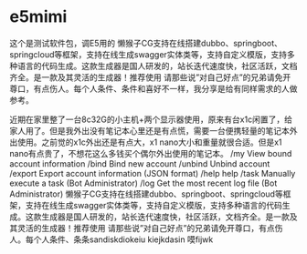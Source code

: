 # e5mimi
这个是测试软件包，调E5用的
懒猴子CG支持在线搭建dubbo、springboot、springcloud等框架，支持在线生成swagger实体类等，支持自定义模版，支持多种语言的代码生成。这款生成器是国人研发的，站长迭代速度快，社区活跃，文档齐全。是一款及其灵活的生成器！推荐使用
请那些说”对自己好点”的兄弟请免开尊口，有点伤人。每个人条件、条件和喜好不一样，我分享是给有同样需求的人做参考。

近期在家里整了一台8c32G的小主机+两个显示器使用，原来有台x1c闲置了，给家人用了。但是我外出没有笔记本心里还是有点慌，需要一台便携轻量的笔记本外出使用。之前觉的x1c外出还是有点大，x1 nano大小和重量就很合适。但是x1 nano有点贵了，不想花这么多钱买个偶尔外出使用的笔记本。
/my View bound account information
/bind Bind new account
/unbind Unbind account
/export Export account information (JSON format)
/help help
/task Manually execute a task (Bot Administrator)
/log Get the most recent log file (Bot Administrator)
懒猴子CG支持在线搭建dubbo、springboot、springcloud等框架，支持在线生成swagger实体类等，支持自定义模版，支持多种语言的代码生成。这款生成器是国人研发的，站长迭代速度快，社区活跃，文档齐全。是一款及其灵活的生成器！推荐使用
请那些说”对自己好点”的兄弟请免开尊口，有点伤人。每个人条件、条条sandiskdiokeiu
kiejkdasin 嗼fijwk
